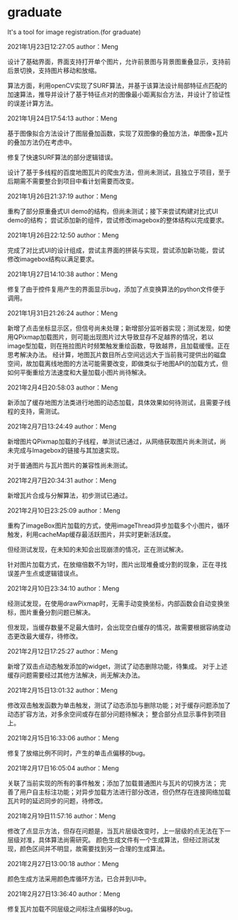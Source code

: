 # graduate
It's a tool for image registration.(for graduate)


2021年1月23日12:27:05 author：Meng 

设计了基础界面，界面支持打开单个图片，允许前景图与背景图重叠显示，支持前后景切换，支持图片移动和放缩。

算法方面，利用openCV实现了SURF算法，并基于该算法设计局部特征点匹配的加速算法，推导并设计了基于特征点对的图像最小距离拟合方法，并设计了验证性的误差计算方法。


2021年1月24日17:54:13 author：Meng

基于图像拟合方法设计了图层叠加函数，实现了双图像的叠加方法，单图像+瓦片的叠加方法仍在考虑中。

修复了快速SURF算法的部分逻辑错误。

设计了基于多线程的百度地图瓦片的爬虫方法，但尚未测试，且独立于项目，至于后期需不需要整合到项目中看计划需要而改变。

2021年1月26日21:37:19 author：Meng

重构了部分原重叠式UI demo的结构，但尚未测试；接下来尝试构建对比式UI demo的结构；
尝试添加新的组件，尝试修改imagebox的整体结构以完成要求。

2021年1月26日22:12:50 author：Meng

完成了对比式UI的设计组成，尝试主界面的拼装与实现，尝试添加新功能，尝试修改imagebox结构以满足要求。

2021年1月27日14:10:38 author：Meng

修复了由于控件复用产生的界面显示bug，添加了点变换算法的python文件便于调用。


2021年1月31日21:26:24 author：Meng

新增了点击坐标显示区，但信号尚未处理；新增部分监听器实现；测试发现，如使用QPixmap加载图片，则可能出现图片过大导致显存不足越界的情况，若以image型加载，则在拖拉图片时频繁触发重绘函数，导致越界，且加载缓慢。正在思考解决办法。
经计算，地图瓦片数目所占空间远远大于当前我可提供出的磁盘空间，故加载离线地图的方法可能需要改变，即做类似于地图API的加载方式，但如何平衡重绘方法速度和大量加载小图片尚待解决。


2021年2月4日20:58:03 author：Meng

新添加了缓存地图方法类进行地图的动态加载，具体效果如何待测试，且需要子线程的支持，需测试。

2021年2月7日13:24:49 author：Meng

新增图片QPixmap加载的子线程，单测试已通过，从网络获取图片尚未测试，尚未完成与Imagebox的链接与其加速实现。

对于普通图片与瓦片图片的兼容性尚未测试。

2021年2月7日20:34:31 author：Meng

新增瓦片合成与分解算法，初步测试已通过。

2021年2月10日23:25:09 author：Meng

重构了imageBox图片加载的方式，使用imageThread异步加载多个小图片，循环触发，利用cacheMap缓存最活跃图片，并实时更新活跃度。

但经测试发现，在未知的未知会出现崩溃的情况，正在测试解决。

针对图片加载方式，在放缩倍数不为1时，图片出现堆叠或分割的现象，正在寻找误差产生点或逻辑错误点。

2021年2月10日23:34:10 author：Meng

经测试发现，在使用drawPixmap时，无需手动变换坐标，内部函数会自动变换坐标，图片重叠分割问题已解决。

但发现，当缓存数量不足最大值时，会出现空白缓存的情况，故需要根据容纳度动态更改最大缓存，待修改。

2021年2月12日17:25:27 author：Meng

新增了双击点动态触发添加的widget，测试了动态删除功能，待集成。
对于上述缓存问题需要经过其他方法解决，尚无解决办法。

2021年2月15日13:01:32 author：Meng

修改双击触发函数为单击触发，测试了动态添加与删除功能；对于缓存问题添加了动态扩容方法，对多余空间或存在部分问题待解决；
整合部分点显示事件到项目上。

2021年2月15日16:33:06 author：Meng

修复了放缩比例不同时，产生的单击点偏移的bug。

2021年2月17日16:05:04 author：Meng

关联了当前实现的所有的事件触发；添加了加载普通图片与瓦片的切换方法；
完善了用户自主标注功能；对异步加载方法进行部分改进，但仍然存在连接网络加载瓦片时的延迟同步的问题，待修改。


2021年2月19日11:57:16 author：Meng

修改了点显示方法，但存在问题是，当瓦片层级改变时，上一层级的点无法在下一层级对准，具体算法尚需研究。
颜色生成文件有一个生成算法，但经过测试发现，颜色区间并不明显，故需要找到另一合理的生成算法。

2021年2月27日13:00:18 author：Meng

颜色生成方法采用颜色库循环方法，已合并到UI中。

2021年2月27日13:36:40 author：Meng

修复瓦片加载不同层级之间标注点偏移的bug。